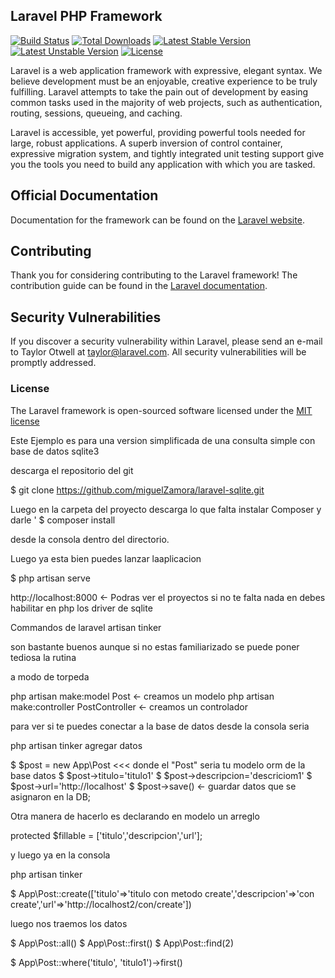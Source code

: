 ## Laravel PHP Framework

[![Build Status](https://travis-ci.org/laravel/framework.svg)](https://travis-ci.org/laravel/framework)
[![Total Downloads](https://poser.pugx.org/laravel/framework/d/total.svg)](https://packagist.org/packages/laravel/framework)
[![Latest Stable Version](https://poser.pugx.org/laravel/framework/v/stable.svg)](https://packagist.org/packages/laravel/framework)
[![Latest Unstable Version](https://poser.pugx.org/laravel/framework/v/unstable.svg)](https://packagist.org/packages/laravel/framework)
[![License](https://poser.pugx.org/laravel/framework/license.svg)](https://packagist.org/packages/laravel/framework)

Laravel is a web application framework with expressive, elegant syntax. We believe development must be an enjoyable, creative experience to be truly fulfilling. Laravel attempts to take the pain out of development by easing common tasks used in the majority of web projects, such as authentication, routing, sessions, queueing, and caching.

Laravel is accessible, yet powerful, providing powerful tools needed for large, robust applications. A superb inversion of control container, expressive migration system, and tightly integrated unit testing support give you the tools you need to build any application with which you are tasked.

## Official Documentation

Documentation for the framework can be found on the [Laravel website](http://laravel.com/docs).

## Contributing

Thank you for considering contributing to the Laravel framework! The contribution guide can be found in the [Laravel documentation](http://laravel.com/docs/contributions).

## Security Vulnerabilities

If you discover a security vulnerability within Laravel, please send an e-mail to Taylor Otwell at taylor@laravel.com. All security vulnerabilities will be promptly addressed.

### License

The Laravel framework is open-sourced software licensed under the [MIT license](http://opensource.org/licenses/MIT)


Este Ejemplo es para una version simplificada de una consulta simple con base de datos sqlite3 

descarga el repositorio del git

$ git clone https://github.com/miguelZamora/laravel-sqlite.git

Luego en la carpeta del proyecto descarga lo que falta instalar Composer y darle '
$ composer install

desde la consola dentro del directorio.


Luego ya esta bien puedes lanzar laaplicacion 

$ php artisan serve

http://localhost:8000 <- Podras ver el proyectos si no te falta nada en debes habilitar en php los driver de sqlite



Commandos de laravel artisan tinker 

son bastante buenos aunque si no estas familiarizado se puede poner tediosa la rutina

a modo de torpeda 


php artisan make:model Post 					<- creamos un modelo
php artisan make:controller PostController 		<- creamos un controlador


para ver si te puedes conectar a la base de datos desde la consola seria 

php artisan tinker
agregar datos

$ $post = new App\Post          <<< donde el "Post" seria tu modelo orm de la base datos
$ $post->titulo='titulo1'
$ $post->descripcion='descriciom1'
$ $post->url='http://localhost'
$ $post->save() 			<- guardar datos que se asignaron en la DB;

Otra manera de hacerlo es declarando en modelo un arreglo

protected $fillable = ['titulo','descripcion','url'];

y luego ya en la consola

php artisan tinker

 $ App\Post::create(['titulo'=>'titulo con metodo create','descripcion'=>'con create','url'=>'http://localhost2/con/create'])


 luego nos traemos los datos

 $ App\Post::all()
 $ App\Post::first()
 $ App\Post::find(2)

 $ App\Post::where('titulo', 'titulo1')->first()


 



